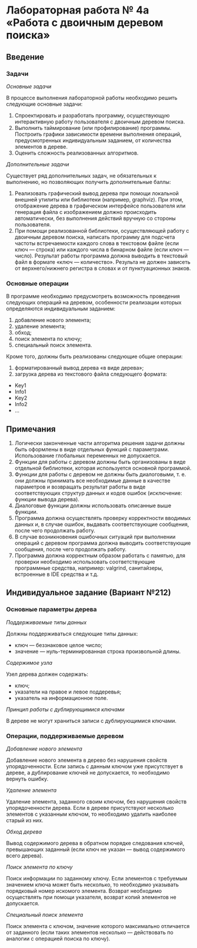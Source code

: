 # Лабораторная работа № 4а «Работа с двоичным деревом поиска»

## Введение

### Задачи

*Основные задачи*

В процессе выполнения лабораторной работы необходимо решить следующие основные задачи:

1. Спроектировать и разработать программу, осуществующую интерактивную работу пользователя с двоичным деревом поиска.
2. Выполнить таймирование (или профилирование) программы. Построить графики зависимости времени выполнения операций, предусмотренных индивидуальным заданием, от количества элементов в дереве.
3. Оценить сложность реализованных алгоритмов.

*Дополнительные задачи*

Существует ряд дополнительных задач, не обязательных к выполнению, но позволяющих получить дополнительные баллы:

1. Реализовать графический вывод дерева при помощи локальной внешней утилиты или библиотеки (например, graphviz). При этом, отображение дерева в графическом интерфейсе пользователя или генерация файла с изображением должно происходить автоматически, без выполнения действий вручную со стороны пользователя.
2. При помощи реализованной библиотеки, осуществляющей работу с двоичным деревом поиска, написать программу для подсчета частоты встречаемости каждого слова в текстовом файле (если ключ — строка) или каждого числа в бинарном файле (если ключ — число). Результат работы программа должна выводить в текстовый файл в формате «ключ — количество». Результа не должен зависеть от верхнего/нижнего регистра в словах и от пунктуационных знаков.

### Основные операции

В программе необходимо предусмотреть возможность проведения следующих операций на деревом, особенности реализации которых определяются индивидуальным заданием:

1. добавление нового элемента;
2. удаление элемента;
3. обход;
4. поиск элемента по ключу;
5. специальный поиск элемента.

Кроме того, должны быть реализованы следующие общие операции:

1. форматированный вывод дерева «в виде дерева»;
2. загрузка дерева из текстового файла следующего формата:
  - Key1
  - Info1
  - Key2
  - Info2
  - ...

## Примечания

1. Логически законченные части алгоритма решения задачи должны быть оформлены в виде отдельных функций с параметрами. Использование глобальных переменных не допускается.
2. Функции для работы с деревом должны быть организованы в виде отдельной библиотеки, которая используется основной программой.
3. Функции для работы с деревом не должны быть диалоговыми, т. е. они должны принимать все необходимые данные в качестве параметров и возвращать результат работы в виде соответствующих структур данных и кодов ошибок (исключение: функции вывода дерева).
4. Диалоговые функции должны использовать описанные выше функции.
5. Программа должна осуществлять проверку корректности вводимых данных и, в случае ошибок, выдавать соответствующие сообщения, после чего продолжать работу.
6. В случае возникновения ошибочных ситуаций при выполнении операций с деревом программа должна выводить соответствующие сообщения, после чего продолжать работу.
7. Программа должна корректным образом работать с памятью, для проверки необходимо использовать соответствующие программные средства, например: valgrind, санитайзеры, встроенные в IDE средства и т.д.

## Индивидуальное задание (Вариант №212)

### Основные параметры дерева

*Поддерживаемые типы данных*

Должны поддерживаться следующие типы данных:

- ключ — беззнаковое целое число;
- значение — нуль-терминированная строка произвольной длины.

*Содержимое узла*

Узел дерева должен содержать:

- ключ;
- указатели на правое и левое поддеревья;
- указатель на информационное поле.

*Принцип работы с дублирующимися ключами*

В дереве не могут храниться записи с дублирующимися ключами.

### Операции, поддерживаемые деревом

*Добавление нового элемента*

Добавление нового элемента в дерево без нарушения свойств упорядоченности. Если запись с данным ключом уже присутствует в дереве, а дублирование ключей не допускается, то необходимо вернуть ошибку.

*Удаление элемента*

Удаление элемента, заданного своим ключом, без нарушения свойств упорядоченности дерева. Если в дереве присутствуют несколько элементов с указанным ключом, то необходимо удалить наиболее старый из них.

*Обход дерева*

Вывод содержимого дерева в обратном порядке следования ключей, превышающих заданный (если ключ не указан — вывод содержимого всего дерева).

*Поиск элемента по ключу*

Поиск информации по заданному ключу. Если элементов с требуемым значением ключа может быть несколько, то необходимо указывать порядковый номер искомого элемента. Возврат необходимо осуществлять при помощи указателя, возврат копий элементов не допускается.

*Специальный поиск элемента*

Поиск элемента с ключом, значение которого максимально отличается от заданного (если таких элементов несколько — действовать по аналогии с операцией поиска по ключу).

